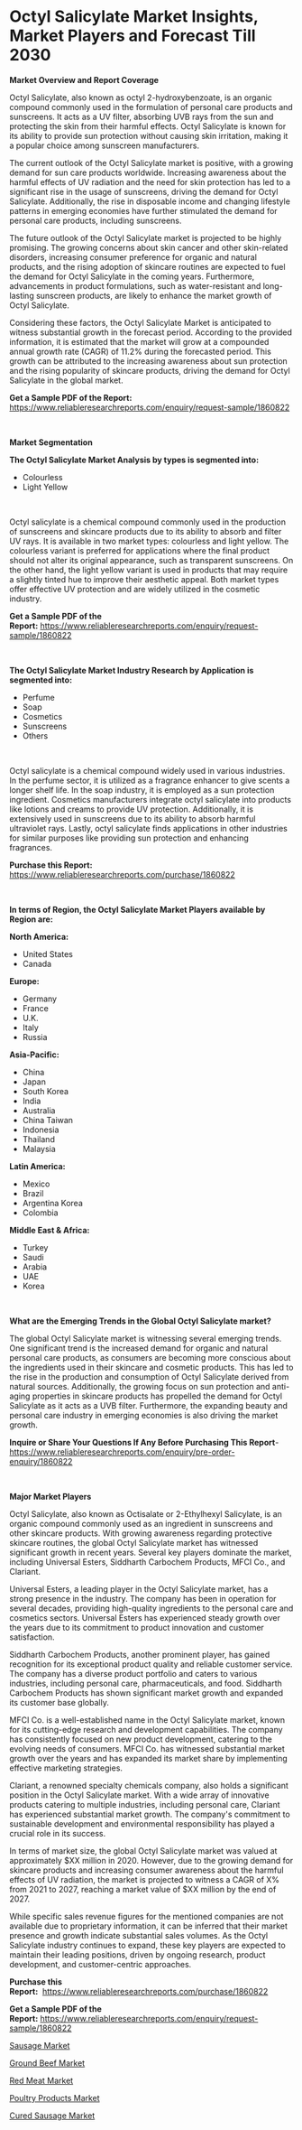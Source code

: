 <p><h1>Octyl Salicylate Market Insights, Market Players and Forecast Till 2030</h1></p><p><strong>Market Overview and Report Coverage</strong></p>
<p><p>Octyl Salicylate, also known as octyl 2-hydroxybenzoate, is an organic compound commonly used in the formulation of personal care products and sunscreens. It acts as a UV filter, absorbing UVB rays from the sun and protecting the skin from their harmful effects. Octyl Salicylate is known for its ability to provide sun protection without causing skin irritation, making it a popular choice among sunscreen manufacturers.</p><p>The current outlook of the Octyl Salicylate market is positive, with a growing demand for sun care products worldwide. Increasing awareness about the harmful effects of UV radiation and the need for skin protection has led to a significant rise in the usage of sunscreens, driving the demand for Octyl Salicylate. Additionally, the rise in disposable income and changing lifestyle patterns in emerging economies have further stimulated the demand for personal care products, including sunscreens.</p><p>The future outlook of the Octyl Salicylate market is projected to be highly promising. The growing concerns about skin cancer and other skin-related disorders, increasing consumer preference for organic and natural products, and the rising adoption of skincare routines are expected to fuel the demand for Octyl Salicylate in the coming years. Furthermore, advancements in product formulations, such as water-resistant and long-lasting sunscreen products, are likely to enhance the market growth of Octyl Salicylate.</p><p>Considering these factors, the Octyl Salicylate Market is anticipated to witness substantial growth in the forecast period. According to the provided information, it is estimated that the market will grow at a compounded annual growth rate (CAGR) of 11.2% during the forecasted period. This growth can be attributed to the increasing awareness about sun protection and the rising popularity of skincare products, driving the demand for Octyl Salicylate in the global market.</p></p>
<p><strong>Get a Sample PDF of the Report:</strong> <a href="https://www.reliableresearchreports.com/enquiry/request-sample/1860822">https://www.reliableresearchreports.com/enquiry/request-sample/1860822</a></p>
<p>&nbsp;</p>
<p><strong>Market Segmentation</strong></p>
<p><strong>The Octyl Salicylate Market Analysis by types is segmented into:</strong></p>
<p><ul><li>Colourless</li><li>Light Yellow</li></ul></p>
<p>&nbsp;</p>
<p><p>Octyl salicylate is a chemical compound commonly used in the production of sunscreens and skincare products due to its ability to absorb and filter UV rays. It is available in two market types: colourless and light yellow. The colourless variant is preferred for applications where the final product should not alter its original appearance, such as transparent sunscreens. On the other hand, the light yellow variant is used in products that may require a slightly tinted hue to improve their aesthetic appeal. Both market types offer effective UV protection and are widely utilized in the cosmetic industry.</p></p>
<p><strong>Get a Sample PDF of the Report:</strong>&nbsp;<a href="https://www.reliableresearchreports.com/enquiry/request-sample/1860822">https://www.reliableresearchreports.com/enquiry/request-sample/1860822</a></p>
<p>&nbsp;</p>
<p><strong>The Octyl Salicylate Market Industry Research by Application is segmented into:</strong></p>
<p><ul><li>Perfume</li><li>Soap</li><li>Cosmetics</li><li>Sunscreens</li><li>Others</li></ul></p>
<p>&nbsp;</p>
<p><p>Octyl salicylate is a chemical compound widely used in various industries. In the perfume sector, it is utilized as a fragrance enhancer to give scents a longer shelf life. In the soap industry, it is employed as a sun protection ingredient. Cosmetics manufacturers integrate octyl salicylate into products like lotions and creams to provide UV protection. Additionally, it is extensively used in sunscreens due to its ability to absorb harmful ultraviolet rays. Lastly, octyl salicylate finds applications in other industries for similar purposes like providing sun protection and enhancing fragrances.</p></p>
<p><strong>Purchase this Report:</strong>&nbsp; <a href="https://www.reliableresearchreports.com/purchase/1860822">https://www.reliableresearchreports.com/purchase/1860822</a></p>
<p>&nbsp;</p>
<p><strong>In terms of Region, the Octyl Salicylate Market Players available by Region are:</strong></p>
<p>
    <p> <strong> North America: </strong>
        <ul>
            <li>United States</li>
            <li>Canada</li>
        </ul>
        </p> 
    <p> <strong> Europe: </strong>
        <ul>
            <li>Germany</li>
            <li>France</li>
            <li>U.K.</li>
            <li>Italy</li>
            <li>Russia</li>
        </ul>
        </p> 
    <p> <strong> Asia-Pacific: </strong>
        <ul>
            <li>China</li>
            <li>Japan</li>
            <li>South Korea</li>
            <li>India</li>
            <li>Australia</li>
            <li>China Taiwan</li>
            <li>Indonesia</li>
            <li>Thailand</li>
            <li>Malaysia</li>
        </ul>
        </p> 
    <p> <strong> Latin America: </strong>
        <ul>
            <li>Mexico</li>
            <li>Brazil</li>
            <li>Argentina Korea</li>
            <li>Colombia</li>
        </ul>
        </p> 
    <p> <strong> Middle East & Africa: </strong>
        <ul>
            <li>Turkey</li>
            <li>Saudi</li>
            <li>Arabia</li>
            <li>UAE</li>
            <li>Korea</li>
        </ul>
    </p>
    </p>
<p>&nbsp;</p>
<p><strong>What are the Emerging Trends in the Global Octyl Salicylate market?</strong></p>
<p><p>The global Octyl Salicylate market is witnessing several emerging trends. One significant trend is the increased demand for organic and natural personal care products, as consumers are becoming more conscious about the ingredients used in their skincare and cosmetic products. This has led to the rise in the production and consumption of Octyl Salicylate derived from natural sources. Additionally, the growing focus on sun protection and anti-aging properties in skincare products has propelled the demand for Octyl Salicylate as it acts as a UVB filter. Furthermore, the expanding beauty and personal care industry in emerging economies is also driving the market growth.</p></p>
<p><strong>Inquire or Share Your Questions If Any Before Purchasing This Report</strong>- <a href="https://www.reliableresearchreports.com/enquiry/pre-order-enquiry/1860822">https://www.reliableresearchreports.com/enquiry/pre-order-enquiry/1860822</a></p>
<p>&nbsp;</p>
<p><strong>Major Market Players</strong></p>
<p><p>Octyl Salicylate, also known as Octisalate or 2-Ethylhexyl Salicylate, is an organic compound commonly used as an ingredient in sunscreens and other skincare products. With growing awareness regarding protective skincare routines, the global Octyl Salicylate market has witnessed significant growth in recent years. Several key players dominate the market, including Universal Esters, Siddharth Carbochem Products, MFCI Co., and Clariant.</p><p>Universal Esters, a leading player in the Octyl Salicylate market, has a strong presence in the industry. The company has been in operation for several decades, providing high-quality ingredients to the personal care and cosmetics sectors. Universal Esters has experienced steady growth over the years due to its commitment to product innovation and customer satisfaction.</p><p>Siddharth Carbochem Products, another prominent player, has gained recognition for its exceptional product quality and reliable customer service. The company has a diverse product portfolio and caters to various industries, including personal care, pharmaceuticals, and food. Siddharth Carbochem Products has shown significant market growth and expanded its customer base globally.</p><p>MFCI Co. is a well-established name in the Octyl Salicylate market, known for its cutting-edge research and development capabilities. The company has consistently focused on new product development, catering to the evolving needs of consumers. MFCI Co. has witnessed substantial market growth over the years and has expanded its market share by implementing effective marketing strategies.</p><p>Clariant, a renowned specialty chemicals company, also holds a significant position in the Octyl Salicylate market. With a wide array of innovative products catering to multiple industries, including personal care, Clariant has experienced substantial market growth. The company's commitment to sustainable development and environmental responsibility has played a crucial role in its success.</p><p>In terms of market size, the global Octyl Salicylate market was valued at approximately $XX million in 2020. However, due to the growing demand for skincare products and increasing consumer awareness about the harmful effects of UV radiation, the market is projected to witness a CAGR of X% from 2021 to 2027, reaching a market value of $XX million by the end of 2027.</p><p>While specific sales revenue figures for the mentioned companies are not available due to proprietary information, it can be inferred that their market presence and growth indicate substantial sales volumes. As the Octyl Salicylate industry continues to expand, these key players are expected to maintain their leading positions, driven by ongoing research, product development, and customer-centric approaches.</p></p>
<p><strong>Purchase this Report:</strong>&nbsp;&nbsp;<a href="https://www.reliableresearchreports.com/purchase/1860822">https://www.reliableresearchreports.com/purchase/1860822</a></p>
<p></p>
<p><strong>Get a Sample PDF of the Report:</strong>&nbsp;<a href="https://www.reliableresearchreports.com/enquiry/request-sample/1860822">https://www.reliableresearchreports.com/enquiry/request-sample/1860822</a></p>
<p><p><a href="https://medium.com/@favor.look.seal/sausage-market-research-report-its-history-and-forecast-2023-to-2030-1b80e38d8f55">Sausage Market</a></p><p><a href="https://medium.com/@plan.sock.color/ground-beef-market-size-cagr-trends-2024-2030-475eb719adbe">Ground Beef Market</a></p><p><a href="https://medium.com/@bulk.cream.roll/red-meat-market-analysis-and-sze-forecasted-for-period-from-2023-to-2030-c840ce0f10a3">Red Meat Market</a></p><p><a href="https://medium.com/@grab.track.out/poultry-products-market-exploring-market-share-market-trends-and-future-growth-03177fd30baf">Poultry Products Market</a></p><p><a href="https://medium.com/@sight.lens.slot/cured-sausage-market-competitive-analysis-market-trends-and-forecast-to-2030-92be97fc5885">Cured Sausage Market</a></p></p>